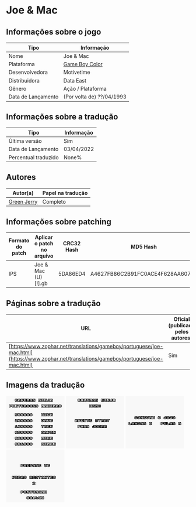 # Joe &amp; Mac

## Informações sobre o jogo

| Tipo | Informação |
| ----------- | ----------- |
| Nome | Joe &amp; Mac |
| Plataforma | [Game Boy Color](../) |
| Desenvolvedora | Motivetime |
| Distribuidora | Data East |
| Gênero | Ação / Plataforma |
| Data de Lançamento | (Por volta de) ??/04/1993 |

## Informações sobre a tradução

| Tipo | Informação |
| ----------- | ----------- |
| Última versão | Sim |
| Data de Lançamento | 03/04/2022 |
| Percentual traduzido | None% |

## Autores

| Autor(a) | Papel na tradução |
| ----------- | ----------- |
| [Green Jerry](../../../autores/green-jerry/) | Completo |

## Informações sobre patching

| Formato do patch | Aplicar o patch no arquivo | CRC32 Hash | MD5 Hash |
| ----------- | ----------- | ----------- | ----------- |
| IPS | Joe &amp; Mac \(U\) \[\!\]\.gb | 5DA86ED4 | A4627FB86C2B91FC0ACE4F628AA607E4 |

## Páginas sobre a tradução

| URL | Oficial (publicado pelos autores) | Possuí link de download |
| ----------- | ----------- | ----------- |
| [https://www.zophar.net/translations/gameboy/portuguese/joe-mac.html](https://www.zophar.net/translations/gameboy/portuguese/joe-mac.html) | Sim | Sim |

## Imagens da tradução

![Imagem de exemplo da tradução 1](1.png)
![Imagem de exemplo da tradução 2](2.png)
![Imagem de exemplo da tradução 3](3.png)
![Imagem de exemplo da tradução 4](4.png)